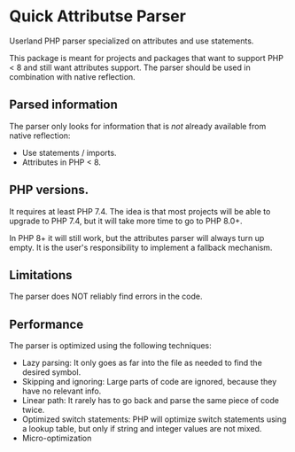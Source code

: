 # Quick Attributse Parser

Userland PHP parser specialized on attributes and use statements.

This package is meant for projects and packages that want to support PHP < 8 and still want attributes support.
The parser should be used in combination with native reflection.

## Parsed information
The parser only looks for information that is _not_ already available from native reflection:

- Use statements / imports.
- Attributes in PHP < 8.

## PHP versions.
It requires at least PHP 7.4. The idea is that most projects will be able to upgrade to PHP 7.4, but it will take more time to go to PHP 8.0+.

In PHP 8+ it will still work, but the attributes parser will always turn up empty. It is the user's responsibility to implement a fallback mechanism.

## Limitations
The parser does NOT reliably find errors in the code. 

## Performance
The parser is optimized using the following techniques:

- Lazy parsing: It only goes as far into the file as needed to find the desired symbol.
- Skipping and ignoring: Large parts of code are ignored, because they have no relevant info.
- Linear path: It rarely has to go back and parse the same piece of code twice.
- Optimized switch statements: PHP will optimize switch statements using a lookup table, but only if string and integer values are not mixed.  
- Micro-optimization
